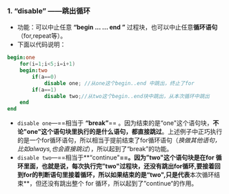 ### 1. “disable” ——跳出循环

* 功能：可以中止任意 **“begin ... ... end ”**  过程块，也可以中止任意**循环语句**（for,repeat等）。
* 下面以代码说明：

```verilog
begin:one
	for(i=1;i<5;i=i+1)
	begin:two
		if(a==0)
			disable one; //从one这个begin..end 中跳出，终止了for
		if(a==1)
			disable two;//从two这个begin..end块中跳出，从本次循环中跳出
	end
end

```

* `disable one`—==相当于 **“break”**== 。因为结束的是“one"这个语句块，**不论"one"这个语句块里执行的是什么语句，都直接跳过**。上述例子中正巧执行的是一个for循环语句，所以相当于提前结束了for循环语句（*换做其他语句，比如always,也会直接跳过*），所以起到了“break”的功能。
* `disable two`—==相当于**“continue"**==。因为”two"这个语句块是在for 循环里面，也就是说，**每次执行完”two"过程块，还没有跳出for循环,要接着回到for的判断语句里接着循环**，所以如果结束的是“two",只是代表**本次循环结束**，但还没有跳出整个 for 循环，所以起到了”continue“的作用。